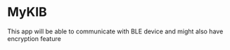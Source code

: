 # MyKIB
This app will be able to communicate with BLE device and might also have encryption feature
